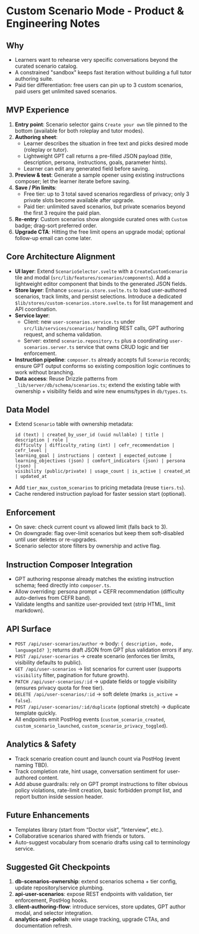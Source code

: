 # Custom Scenario Mode - Product & Engineering Notes

## Why

- Learners want to rehearse very specific conversations beyond the curated scenario catalog.
- A constrained "sandbox" keeps fast iteration without building a full tutor authoring suite.
- Paid tier differentiation: free users can pin up to 3 custom scenarios, paid users get unlimited saved scenarios.

## MVP Experience

1. **Entry point**: Scenario selector gains `Create your own` tile pinned to the bottom (available for both roleplay and tutor modes).
2. **Authoring sheet**:
   - Learner describes the situation in free text and picks desired mode (roleplay or tutor).
   - Lightweight GPT call returns a pre-filled JSON payload (title, description, persona, instructions, goals, parameter hints).
   - Learner can edit any generated field before saving.
3. **Preview & test**: Generate a sample opener using existing instructions composer; let the learner iterate before saving.
4. **Save / Pin limits**:
   - Free tier: up to 3 total saved scenarios regardless of privacy; only 3 private slots become available after upgrade.
   - Paid tier: unlimited saved scenarios, but private scenarios beyond the first 3 require the paid plan.
5. **Re-entry**: Custom scenarios show alongside curated ones with `Custom` badge; drag-sort preferred order.
6. **Upgrade CTA**: Hitting the free limit opens an upgrade modal; optional follow-up email can come later.

## Core Architecture Alignment

- **UI layer**: Extend `ScenarioSelector.svelte` with a `CreateCustomScenario` tile and modal (`src/lib/features/scenarios/components`). Add a lightweight editor component that binds to the generated JSON fields.
- **Store layer**: Enhance `scenario.store.svelte.ts` to load user-authored scenarios, track limits, and persist selections. Introduce a dedicated `$lib/stores/custom-scenarios.store.svelte.ts` for list management and API coordination.
- **Service layer**:
  - Client: new `user-scenarios.service.ts` under `src/lib/services/scenarios/` handling REST calls, GPT authoring request, and schema validation.
  - Server: extend `scenario.repository.ts` plus a coordinating `user-scenarios.server.ts` service that owns CRUD logic and tier enforcement.
- **Instruction pipeline**: `composer.ts` already accepts full `Scenario` records; ensure GPT output conforms so existing composition logic continues to work without branching.
- **Data access**: Reuse Drizzle patterns from `_lib/server/db/schema/scenarios.ts`; extend the existing table with ownership + visibility fields and wire new enums/types in `db/types.ts`.

## Data Model

- Extend `Scenario` table with ownership metadata:
  ```
  id (text) | created_by_user_id (uuid nullable) | title | description | role |
  difficulty | difficulty_rating (int) | cefr_recommendation | cefr_level |
  learning_goal | instructions | context | expected_outcome |
  learning_objectives (json) | comfort_indicators (json) | persona (json) |
  visibility (public/private) | usage_count | is_active | created_at | updated_at
  ```
- Add `tier_max_custom_scenarios` to pricing metadata (reuse `tiers.ts`).
- Cache rendered instruction payload for faster session start (optional).

## Enforcement

- On save: check current count vs allowed limit (falls back to 3).
- On downgrade: flag over-limit scenarios but keep them soft-disabled until user deletes or re-upgrades.
- Scenario selector store filters by ownership and active flag.

## Instruction Composer Integration

- GPT authoring response already matches the existing instruction schema; feed directly into `composer.ts`.
- Allow overriding: persona prompt + CEFR recommendation (difficulty auto-derives from CEFR band).
- Validate lengths and sanitize user-provided text (strip HTML, limit markdown).

## API Surface

- `POST /api/user-scenarios/author` → body: `{ description, mode, languageId? }`; returns draft JSON from GPT plus validation errors if any.
- `POST /api/user-scenarios` → create scenario (enforces tier limits, visibility defaults to public).
- `GET /api/user-scenarios` → list scenarios for current user (supports `visibility` filter, pagination for future growth).
- `PATCH /api/user-scenarios/:id` → update fields or toggle visibility (ensures privacy quota for free tier).
- `DELETE /api/user-scenarios/:id` → soft delete (marks `is_active = false`).
- `POST /api/user-scenarios/:id/duplicate` (optional stretch) → duplicate template quickly.
- All endpoints emit PostHog events (`custom_scenario_created`, `custom_scenario_launched`, `custom_scenario_privacy_toggled`).

## Analytics & Safety

- Track scenario creation count and launch count via PostHog (event naming TBD).
- Track completion rate, hint usage, conversation sentiment for user-authored content.
- Add abuse guardrails: rely on GPT prompt instructions to filter obvious policy violations, rate-limit creation, basic forbidden prompt list, and report button inside session header.

## Future Enhancements

- Templates library (start from “Doctor visit”, “Interview”, etc.).
- Collaborative scenarios shared with friends or tutors.
- Auto-suggest vocabulary from scenario drafts using call to terminology service.

## Suggested Git Checkpoints

1. **db-scenarios-ownership**: extend scenarios schema + tier config, update repository/service plumbing.
2. **api-user-scenarios**: expose REST endpoints with validation, tier enforcement, PostHog hooks.
3. **client-authoring-flow**: introduce services, store updates, GPT author modal, and selector integration.
4. **analytics-and-polish**: wire usage tracking, upgrade CTAs, and documentation refresh.

